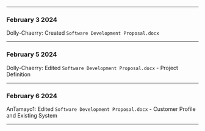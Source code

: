 ___
### February 3 2024
Dolly-Chaerry: Created ```Software Development Proposal.docx```
___
### February 5 2024
Dolly-Chaerry: Edited ```Software Development Proposal.docx``` - Project Definition
___
### February 6 2024
AnTamayo1: Edited ```Software Development Proposal.docx``` - Customer Profile and Existing System
___
